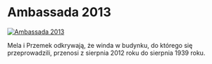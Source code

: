 Ambassada 2013 
=============
[![Ambassada 2013 ](http://vidos.pl/images/player.gif)](http://vidos.pl/ambassada-2013)

 Mela i Przemek odkrywają, że winda w budynku, do którego się przeprowadzili, przenosi z sierpnia 2012 roku do sierpnia 1939 roku.
